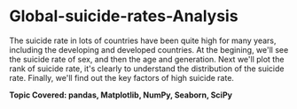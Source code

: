 # Global-suicide-rates-Analysis

The suicide rate in lots of countries have been quite high for many years, including the developing and developed countries. At the begining, we'll see the suicide rate of sex, and then the age and generation. Next we'll plot the rank of suicide rate, it's clearly to understand the distribution of the suicide rate. Finally, we'll find out the key factors of high suicide rate.

**Topic Covered: pandas, Matplotlib, NumPy, Seaborn, SciPy**
